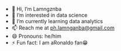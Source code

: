 - 👋 Hi, I’m Lamngznba
- 👀 I’m interested in data science
- 🌱 I’m currently learning data analytics
- 📫 Reach me at ph.lamnganba@gmail.com
- 😄 Pronouns: he/him
- ⚡ Fun fact: I am aRonaldo fan😁

<!---
lamnganbaph/lamnganbaph is a ✨ special ✨ repository because its `README.md` (this file) appears on your GitHub profile.
You can click the Preview link to take a look at your changes.
--->
